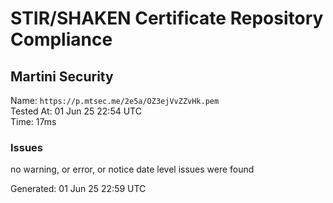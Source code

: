 # STIR/SHAKEN Certificate Repository Compliance

## Martini Security

Name: `https://p.mtsec.me/2e5a/OZ3ejVvZZvHk.pem`\
Tested At: 01 Jun 25 22:54 UTC\
Time: 17ms

### Issues

no warning, or error, or notice date level issues were found

Generated: 01 Jun 25 22:59 UTC